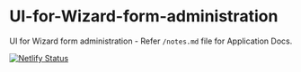 # UI-for-Wizard-form-administration
UI for Wizard form administration - Refer `/notes.md` file for Application Docs.

[![Netlify Status](https://api.netlify.com/api/v1/badges/89fa7997-e3d7-45cb-8244-6210d415df9e/deploy-status)](https://app.netlify.com/sites/wizard-form-admin/deploys)
